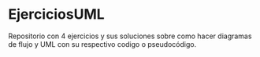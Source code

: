 # EjerciciosUML
Repositorio con 4 ejercicios y sus soluciones sobre como hacer diagramas de flujo y UML con su respectivo codigo o pseudocódigo.
